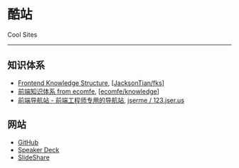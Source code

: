 # 酷站

Cool Sites

----------------


## 知识体系

- [Frontend Knowledge Structure](http://html5ify.com/fks/), [[JacksonTian/fks](https://github.com/JacksonTian/fks)]
- [前端知识体系 from ecomfe](http://knowledge.ecomfe.com/), [[ecomfe/knowledge](https://github.com/ecomfe/knowledge)]
- [前端导航站 - 前端工程师专用的导航站](http://123.jser.us/), [jserme / 123.jser.us](https://github.com/jserme/123.jser.us)

## 网站

- [GitHub](https://github.com/)
- [Speaker Deck](https://speakerdeck.com/)
- [SlideShare](http://www.slideshare.net/)

